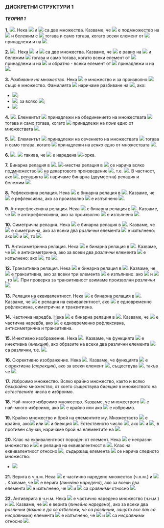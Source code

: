 ### ДИСКРЕТНИ СТРУКТУРИ 1
#### *ТЕОРИЯ 1*

**1.** <img src="https://latex.codecogs.com/svg.latex?\Large&space;{A\subseteq{B}}">. Нека <img src="https://latex.codecogs.com/svg.latex?\Large&space;A"> и <img src="https://latex.codecogs.com/svg.latex?\Large&space;B"> са две множества. Казваме, че <img src="https://latex.codecogs.com/svg.latex?\Large&space;A"> е подмножество на <img src="https://latex.codecogs.com/svg.latex?\Large&space;B"> и бележим с <img src="https://latex.codecogs.com/svg.latex?\Large&space;A\subseteq{B}"> тогава и само тогава, когато всеки елемент от <img src="https://latex.codecogs.com/svg.latex?\Large&space;A"> принадлежи и на <img src="https://latex.codecogs.com/svg.latex?\Large&space;B">.

**2.** <img src="https://latex.codecogs.com/svg.latex?\Large&space;{A={B}}">. Нека <img src="https://latex.codecogs.com/svg.latex?\Large&space;A"> и <img src="https://latex.codecogs.com/svg.latex?\Large&space;B"> са две множества. Казваме, че <img src="https://latex.codecogs.com/svg.latex?\Large&space;A"> e равно на <img src="https://latex.codecogs.com/svg.latex?\Large&space;B"> и бележим <img src="https://latex.codecogs.com/svg.latex?\Large&space;A=B"> тогава и само тогава, когато всеки елемент от <img src="https://latex.codecogs.com/svg.latex?\Large&space;A"> принадлежи и на <img src="https://latex.codecogs.com/svg.latex?\Large&space;B{\;}(A\subseteq{B})"> и обратно - всеки елемент от <img src="https://latex.codecogs.com/svg.latex?\Large&space;B"> принадлежи и на <img src="https://latex.codecogs.com/svg.latex?\Large&space;A{\;}(B\subseteq{A})">. 

**3.** *Разбиване на множество*. Нека <img src="https://latex.codecogs.com/svg.latex?\Large&space;A"> е множество и за произволно <img src="https://latex.codecogs.com/svg.latex?\Large&space;i\in{I},{\;}A_i"> също е множество. Фамилията <img src="https://latex.codecogs.com/svg.latex?\Large&space;\{A_i\}_{i\in{I}}"> наричаме разбиване на <img src="https://latex.codecogs.com/svg.latex?\Large&space;A">, ако:
- <img src="https://latex.codecogs.com/svg.latex?\Large&space;\forall{i\in{I}}{\;}:{\;}A_i\neq{\varnothing},{\;}A_i\in{A}">;
- <img src="https://latex.codecogs.com/svg.latex?\Large&space;A_i\cap\A_j=\varnothing">, за всяко <img src="https://latex.codecogs.com/svg.latex?\Large&space;i\neq{j},i,j\in{I}">;
- <img src="https://latex.codecogs.com/svg.latex?\Large&space;\bigcup_{i\in{I}}^{}{A_i}=A">

**4.** <img src="https://latex.codecogs.com/svg.latex?\Large&space;x\in{\bigcup_{i=0}^{n}}A_i">. Елементът <img src="https://latex.codecogs.com/svg.latex?\Large&space;x"> принадлежи на обединението на множествата <img src="https://latex.codecogs.com/svg.latex?\Large&space;A_0,A_1,...,A_n"> тогава и само тогава, когато <img src="https://latex.codecogs.com/svg.latex?\Large&space;x"> принадлежи на *поне* едно от множествата <img src="https://latex.codecogs.com/svg.latex?\Large&space;A_0,A_1,...,A_n">.

**5.** <img src="https://latex.codecogs.com/svg.latex?\Large&space;x\in{\bigcap_{i=0}^{n}}A_i">. Елементът <img src="https://latex.codecogs.com/svg.latex?\Large&space;x"> принадлежи на сечението на множествата <img src="https://latex.codecogs.com/svg.latex?\Large&space;A_0,A_1,...,A_n"> тогава и само тогава, когато <img src="https://latex.codecogs.com/svg.latex?\Large&space;x"> принадлежи на *всяко* едно от множествата <img src="https://latex.codecogs.com/svg.latex?\Large&space;A_0,A_1,...,A_n">.

**6.** <img src="https://latex.codecogs.com/svg.latex?\Large&space;x\in{A_0\times{A_1\times{...{\times{A_n}}}}}">. <img src="https://latex.codecogs.com/svg.latex?\Large&space;\exists{a_o}\in{A_0},a_1\in{A_1},...,a_n\in{A_n}"> такива, че <img src="https://latex.codecogs.com/svg.latex?\Large&space;x=(a_0,a_1,...,a_n)"> е наредена <img src="https://latex.codecogs.com/svg.latex?\Large&space;n+1">-орка.

**7.** Бинарна релация в <img src="https://latex.codecogs.com/svg.latex?\Large&space;A">. <img src="https://latex.codecogs.com/svg.latex?\Large&space;n">-местна релация в <img src="https://latex.codecogs.com/svg.latex?\Large&space;A"> се нарича всяко подмножество <img src="https://latex.codecogs.com/svg.latex?\Large&space;R"> на декартовото произведение <img src="https://latex.codecogs.com/svg.latex?\Large&space;\underbrace{A\times{A}\timex{...}\times{A}}_{n}=A^n">, т.е. <img src="https://latex.codecogs.com/svg.latex?\Large&space;R\subseteq{A^n}">. В частност, ако <img src="https://latex.codecogs.com/svg.latex?\Large&space;n=2">, релацията <img src="https://latex.codecogs.com/svg.latex?\Large&space;R"> наричаме бинарна (двуместна) релация и бележим <img src="https://latex.codecogs.com/svg.latex?\Large&space;R\subseteq{A\times{A}}">.

**8.** Рефлексивна релация. Нека <img src="https://latex.codecogs.com/svg.latex?\Large&space;R"> е бинарна релация в <img src="https://latex.codecogs.com/svg.latex?\Large&space;A\neq{\varnothing}">. Казваме, че <img src="https://latex.codecogs.com/svg.latex?\Large&space;R"> е рефлексивна, ако за произволно <img src="https://latex.codecogs.com/svg.latex?\Large&space;a\in{A}"> е изпълнено <img src="https://latex.codecogs.com/svg.latex?\Large&space;(a,a)\in{R}">.

**9.** Антирефлексивна релация. Нека <img src="https://latex.codecogs.com/svg.latex?\Large&space;R"> е бинарна релация в <img src="https://latex.codecogs.com/svg.latex?\Large&space;A\neq{\varnothing}">. Казваме, че <img src="https://latex.codecogs.com/svg.latex?\Large&space;R"> е антирефлексивна, ако за произволно <img src="https://latex.codecogs.com/svg.latex?\Large&space;a\in{A}"> е изпълнено <img src="https://latex.codecogs.com/svg.latex?\Large&space;(a,a)\notin{R}">.

**10.** Симетрична релация. Нека <img src="https://latex.codecogs.com/svg.latex?\Large&space;R"> е бинарна релация в <img src="https://latex.codecogs.com/svg.latex?\Large&space;A\neq{\varnothing}">. Казваме, че <img src="https://latex.codecogs.com/svg.latex?\Large&space;R"> е симетрична, ако за всеки два *различни* елемента <img src="https://latex.codecogs.com/svg.latex?\Large&space;a,b\in{A}"> е изпълнено: ако <img src="https://latex.codecogs.com/svg.latex?\Large&space;(a,b)\in{R}"> и <img src="https://latex.codecogs.com/svg.latex?\Large&space;(b,a)\in{R}">, то <img src="https://latex.codecogs.com/svg.latex?\Large&space;a=b">.

**11.** Антисиметрична релация. Нека <img src="https://latex.codecogs.com/svg.latex?\Large&space;R"> е бинарна релация в <img src="https://latex.codecogs.com/svg.latex?\Large&space;A\neq{\varnothing}">. Казваме, че <img src="https://latex.codecogs.com/svg.latex?\Large&space;R"> е антисиметрична, ако за всеки два *различни* елемента <img src="https://latex.codecogs.com/svg.latex?\Large&space;a,b\in{A}"> е изпълнено: ако <img src="https://latex.codecogs.com/svg.latex?\Large&space;(a,b)\in{R}">, то <img src="https://latex.codecogs.com/svg.latex?\Large&space;(b,a)\in{R}">.

**12.** Транзитивна релация. Нека <img src="https://latex.codecogs.com/svg.latex?\Large&space;R"> е бинарна релация в <img src="https://latex.codecogs.com/svg.latex?\Large&space;A\neq{\varnothing}">. Казваме, че <img src="https://latex.codecogs.com/svg.latex?\Large&space;R"> е транзитивна, ако за всеки три елемента <img src="https://latex.codecogs.com/svg.latex?\Large&space;a,b,c\in{A}"> е изпълнено: ако <img src="https://latex.codecogs.com/svg.latex?\Large&space;(a,b)\in{R}"> и <img src="https://latex.codecogs.com/svg.latex?\Large&space;(b,c)\in{R}">, то <img src="https://latex.codecogs.com/svg.latex?\Large&space;(a,c)\in{R}">. При проверка за транзитивност взимаме произволни *различни* <img src="https://latex.codecogs.com/svg.latex?\Large&space;a,b,c">.

**13.** Релация на еквивалентност. Нека <img src="https://latex.codecogs.com/svg.latex?\Large&space;R"> е бинарна релация в <img src="https://latex.codecogs.com/svg.latex?\Large&space;A\neq{\varnothing}">. Казваме, че <img src="https://latex.codecogs.com/svg.latex?\Large&space;R"> е релация на еквивалентност, ако <img src="https://latex.codecogs.com/svg.latex?\Large&space;R"> е едновременно рефлексивна, симетрична и транзитивна.

**14.** Частична наредба. Нека <img src="https://latex.codecogs.com/svg.latex?\Large&space;R"> е бинарна релация в <img src="https://latex.codecogs.com/svg.latex?\Large&space;A\neq{\varnothing}">. Казваме, че <img src="https://latex.codecogs.com/svg.latex?\Large&space;R"> е частична наредба, ако <img src="https://latex.codecogs.com/svg.latex?\Large&space;R"> е едновременно рефлексивна, антисиметрична и транзитивна.

**15.** Инективно изображение. Нека <img src="https://latex.codecogs.com/svg.latex?\Large&space;f:A\rightarrow{B}">. Казваме, че функцията <img src="https://latex.codecogs.com/svg.latex?\Large&space;f"> е инективна (*инекция*), ако образите на всеки два различни елемента <img src="https://latex.codecogs.com/svg.latex?\Large&space;a,b\in{A}"> са различни, т.е. <img src="https://latex.codecogs.com/svg.latex?\Large&space;\forall{a\neq{b}}(f(a)\neq{f(b)})">.

**16.** Сюрективно изображение. Нека <img src="https://latex.codecogs.com/svg.latex?\Large&space;f:A\rightarrow{B}">. Казваме, че функцията <img src="https://latex.codecogs.com/svg.latex?\Large&space;f"> е сюрективна (*сюрекция*), ако за всеки елемент <img src="https://latex.codecogs.com/svg.latex?\Large&space;b\in{B}">, съществува <img src="https://latex.codecogs.com/svg.latex?\Large&space;a\in{A}">, такъв че <img src="https://latex.codecogs.com/svg.latex?\Large&space;f(a)=b">.

**17.** Изброимо множество. Всяко крайно множество, както и всяко *безкрайно* множество, от което съществува *биекция* в множеството на *естествените* числа е изброимо.

**18.** Най-много изброимо множество. Казваме, че множеството <img src="https://latex.codecogs.com/svg.latex?\Large&space;A"> е най-много изброимо, ако <img src="https://latex.codecogs.com/svg.latex?\Large&space;A"> е крайно или ако <img src="https://latex.codecogs.com/svg.latex?\Large&space;А"> е изброимо.

**19.** Крайно множество и брой на елементите му. Множеството <img src="https://latex.codecogs.com/svg.latex?\Large&space;A"> е крайно, ако<img src="https://latex.codecogs.com/svg.latex?\Large&space;A\neq{\varnothing}"> или <img src="https://latex.codecogs.com/svg.latex?\Large&space;\exists{n\in{N}},n\ge{1}"> и биекция <img src="https://latex.codecogs.com/svg.latex?\Large&space;f:A\rightarrow{I_n}">. Естественото число <img src="https://latex.codecogs.com/svg.latex?\Large&space;|A|=0">, ако <img src="https://latex.codecogs.com/svg.latex?\Large&space;A=\varnothing"> и <img src="https://latex.codecogs.com/svg.latex?\Large&space;|A|=n">, в противен случай, наричаме брой на елементите на <img src="https://latex.codecogs.com/svg.latex?\Large&space;A">.

**20.** Клас на еквивалентност породен от елемент. Нека <img src="https://latex.codecogs.com/svg.latex?\Large&space;A"> е непразни множество и <img src="https://latex.codecogs.com/svg.latex?\Large&space;R"> е релация на еквивалентност в <img src="https://latex.codecogs.com/svg.latex?\Large&space;A">. Клас на еквивалентност относно <img src="https://latex.codecogs.com/svg.latex?\Large&space;R">, съдържащ елемента <img src="https://latex.codecogs.com/svg.latex?\Large&space;а"> се нарича следното множество:
- <img src="https://latex.codecogs.com/svg.latex?\Large&space;[a]_R=\{b|b\in{A}{\;}\&{\;}bRa\}">

**21.** Верига в ч.н.м. Нека <img src="https://latex.codecogs.com/svg.latex?\Large&space;<A,R>"> е частично наредено множество (ч.н.м.) и <img src="https://latex.codecogs.com/svg.latex?\Large&space;B\subseteq{A}">. Казваме, че <img src="https://latex.codecogs.com/svg.latex?\Large&space;B"> е верига (*линейно наредено*), ако за всеки два елемента <img src="https://latex.codecogs.com/svg.latex?\Large&space;a,b\in{B}"> е изпълнено, че <img src="https://latex.codecogs.com/svg.latex?\Large&space;а"> и <img src="https://latex.codecogs.com/svg.latex?\Large&space;b"> са *сравними* относно <img src="https://latex.codecogs.com/svg.latex?\Large&space;R">.


**22.** Антиверига в ч.н.м. Нека <img src="https://latex.codecogs.com/svg.latex?\Large&space;<A,R>"> е частично наредено множество (ч.н.м.) и <img src="https://latex.codecogs.com/svg.latex?\Large&space;B\subseteq{A}">. Казваме, че <img src="https://latex.codecogs.com/svg.latex?\Large&space;B"> е верига (*линейно наредено*), ако за всеки два *различни* (*важно е да се отбележи, че са различни, защото все пак са несравними*) елемента <img src="https://latex.codecogs.com/svg.latex?\Large&space;a,b\in{B}"> е изпълнено, че <img src="https://latex.codecogs.com/svg.latex?\Large&space;а"> и <img src="https://latex.codecogs.com/svg.latex?\Large&space;b"> са *несравними* относно <img src="https://latex.codecogs.com/svg.latex?\Large&space;R">.
